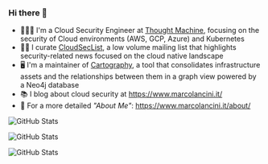 ### Hi there 👋

- 👨🏻‍💻 I'm a Cloud Security Engineer at <a href='https://www.thoughtmachine.net/' target='_blank'>Thought Machine</a>, focusing on the security of Cloud environments (AWS, GCP, Azure) and Kubernetes
- ✍🏻 I curate <a href='https://cloudseclist.com/' target='_blank'>CloudSecList</a>, a low volume mailing list that highlights security-related news focused on the cloud native landscape
- 🖥 I'm a maintainer of <a href='https://github.com/lyft/cartography' target='_blank'>Cartography</a>, a tool that consolidates infrastructure assets and the relationships between them in a graph view powered by a Neo4j database
- 📚 I blog about cloud security at <a href='https://www.marcolancini.it/' target='_blank'>https://www.marcolancini.it/</a>
- 💬 For a more detailed *"About Me"*: https://www.marcolancini.it/about/


<!-- https://github.com/anuraghazra/github-readme-stats -->
![GitHub Stats](https://github-readme-stats.vercel.app/api?username=marco-lancini&count_private=true&show_icons=true&theme=dark)

![GitHub Stats](https://github-readme-stats.vercel.app/api?username=marco-lancini&count_private=true&show_icons=true&theme=tokyonight)

![GitHub Stats](https://github-readme-stats.vercel.app/api?username=marco-lancini&count_private=true&show_icons=true&theme=dracula)

